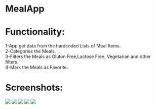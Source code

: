 # MealApp

# Functionality:
1-App get data from the hardcoded Lists of Meal Items.<br>
2-Categories the Meals.<br>
3-Filters the Meals as Gluton Free,Lactose Free, Vegetarian and other filters.<br>
4-Mark the Meals as Favorite.<br>
# Screenshots:
<img src="https://github.com/shahryar-cmyk/mealApp/blob/master/Screenshot_20200902-130643.png">
<img src="https://github.com/shahryar-cmyk/mealApp/blob/master/Screenshot_20200902-131425.png">
<img src="https://github.com/shahryar-cmyk/mealApp/blob/master/Screenshot_20200902-131441.png">
<img src="https://github.com/shahryar-cmyk/mealApp/blob/master/Screenshot_20200902-131451.png">
<img src="https://github.com/shahryar-cmyk/mealApp/blob/master/Screenshot_20200902-131514.png">
